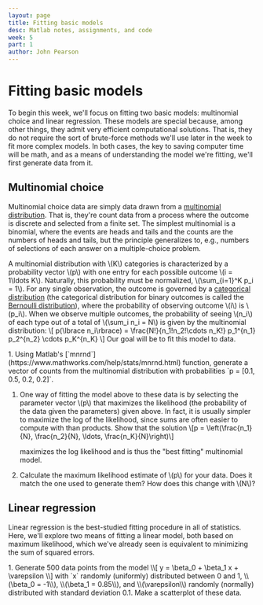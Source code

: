 ```yaml
---
layout: page
title: Fitting basic models
desc: Matlab notes, assignments, and code
week: 5
part: 1
author: John Pearson
---
```

# Fitting basic models
To begin this week, we'll focus on fitting two basic models: multinomial choice and linear regression. These models are special because, among other things, they admit very efficient computational solutions. That is, they do not require the sort of brute-force methods we'll use later in the week to fit more complex models. In both cases, the key to saving computer time will be math, and as a means of understanding the model we're fitting, we'll first generate data from it.

## Multinomial choice
Multinomial choice data are simply data drawn from a [multinomial distribution](https://en.wikipedia.org/wiki/Multinomial_distribution). That is, they're count data from a process where the outcome is discrete and selected from a finite set. The simplest multinomial is a binomial, where the events are heads and tails and the counts are the numbers of heads and tails, but the principle generalizes to, e.g., numbers of selections of each answer on a multiple-choice problem.

A multinomial distribution with \\(K\\) categories is characterized by a probability vector \\(p\\) with one entry for each possible outcome \\(i = 1\ldots K\\). Naturally, this probability must be normalized, \\(\sum_{i=1}^K p_i = 1\\). For any single observation, the outcome is governed by a [categorical distribution](https://en.wikipedia.org/wiki/Categorical_distribution) (the categorical distribution for binary outcomes is called the [Bernoulli distribution](https://en.wikipedia.org/wiki/Bernoulli_distribution)), where the probability of observing outcome \\(i\\) is \\(p_i\\). When we observe multiple outcomes, the probability of seeing \\(n_i\\) of each type out of a total of \\(\sum_i n_i = N\\) is given by the multinomial distribution:
\\[
p(\lbrace n_i\rbrace) = \frac{N!}{n_1!n_2!\cdots n_K!} p_1^{n_1} p_2^{n_2} \cdots p_K^{n_K}
\\]
Our goal will be to fit this model to data.

<div class="question" markdown="1">
1. Using Matlab's [`mnrnd`](https://www.mathworks.com/help/stats/mnrnd.html) function, generate a vector of counts from the multinomial distribution with probabilities `p = [0.1, 0.5, 0.2, 0.2]`.

1. One way of fitting the model above to these data is by selecting the parameter vector \\(p\\) that maximizes the likelihood (the probability of the data given the parameters) given above. In fact, it is usually simpler to maximize the log of the likelihood, since sums are often easier to compute with than products. Show that the solution
   \\[p = \left(\frac{n_1}{N}, \frac{n_2}{N}, \ldots, \frac{n_K}{N}\right)\\]

   maximizes the log likelihood and is thus the "best fitting" multinomial model.

1. Calculate the maximum likelihood estimate of \\(p\\) for your data. Does it match the one used to generate them? How does this change with \\(N\\)?
</div>

## Linear regression
Linear regression is the best-studied fitting procedure in all of statistics. Here, we'll explore two means of fitting a linear model, both based on maximum likelihood, which we've already seen is equivalent to minimizing the sum of squared errors.

<div class="question" markdown="1">
1. Generate 500 data points from the model
\\[
    y = \beta_0 + \beta_1 x + \varepsilon
\\]
with `x` randomly (uniformly) distributed between 0 and 1, \\(\beta_0 = -1\\), \\(\beta_1 = 0.85\\), and \\(\varepsilon\\) randomly (normally) distributed with standard deviation 0.1. Make a scatterplot of these data.
</div>

<!-- ## [Solutions](https://github.com/jmxpearson/matlab-neurobio/blob/master/week4/fixed) -->
